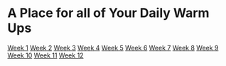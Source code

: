 # A Place for all of Your Daily Warm Ups

[Week 1]()
[Week 2]()
[Week 3]()
[Week 4]()
[Week 5]()
[Week 6]()
[Week 7]()
[Week 8]()
[Week 9]()
[Week 10]()
[Week 11]()
[Week 12]()
